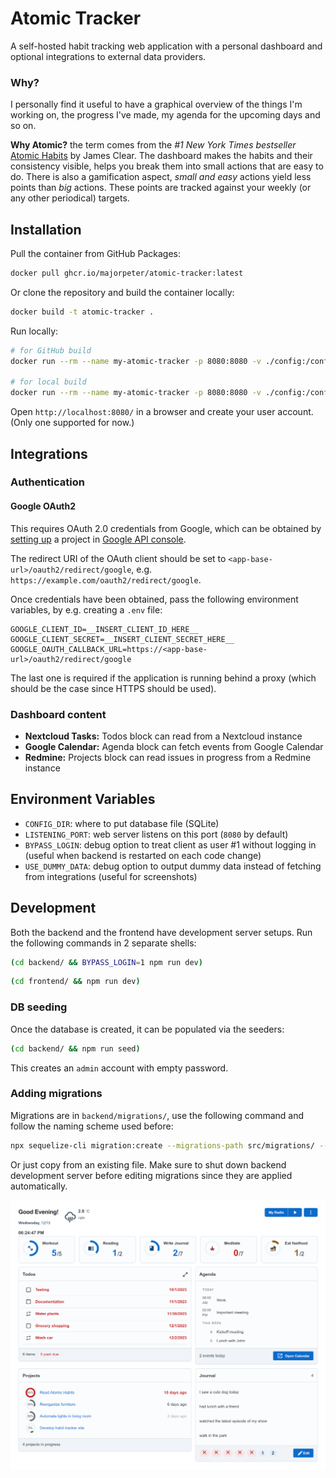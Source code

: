 # Atomic Tracker

A self-hosted habit tracking web application with a personal dashboard and optional integrations to external data providers.

### Why?

I personally find it useful to have a graphical overview of the things I'm working on, the progress I've made, my agenda for the upcoming days and so on.

**Why Atomic?** the term comes from the _#1 New York Times bestseller_ [Atomic Habits](https://jamesclear.com/atomic-habits) by James Clear. The dashboard makes the habits and their consistency visible, helps you break them into small actions that are easy to do. There is also a gamification aspect, _small and easy_ actions yield less points than _big_ actions. These points are tracked against your weekly (or any other periodical) targets.

## Installation

Pull the container from GitHub Packages:

```sh
docker pull ghcr.io/majorpeter/atomic-tracker:latest
```

Or clone the repository and build the container locally:

```sh
docker build -t atomic-tracker .
```

Run locally:

```sh
# for GitHub build
docker run --rm --name my-atomic-tracker -p 8080:8080 -v ./config:/config ghcr.io/majorpeter/atomic-tracker:latest

# for local build
docker run --rm --name my-atomic-tracker -p 8080:8080 -v ./config:/config atomic-tracker:latest
```

Open `http://localhost:8080/` in a browser and create your user account. (Only one supported for now.)

## Integrations

### Authentication

#### Google OAuth2

This requires OAuth 2.0 credentials from Google, which can be obtained by [setting up](https://developers.google.com/identity/protocols/oauth2/openid-connect#appsetup) a project in [Google API console](https://console.developers.google.com/apis/).

The redirect URI of the OAuth client should be set to `<app-base-url>/oauth2/redirect/google`, e.g. `https://example.com/oauth2/redirect/google`.

Once credentials have been obtained, pass the following environment variables, by e.g. creating a `.env` file:

```
GOOGLE_CLIENT_ID=__INSERT_CLIENT_ID_HERE__
GOOGLE_CLIENT_SECRET=__INSERT_CLIENT_SECRET_HERE__
GOOGLE_OAUTH_CALLBACK_URL=https://<app-base-url>/oauth2/redirect/google
```

The last one is required if the application is running behind a proxy (which should be the case since HTTPS should be used).

### Dashboard content

- **Nextcloud Tasks:** Todos block can read from a Nextcloud instance
- **Google Calendar:** Agenda block can fetch events from Google Calendar
- **Redmine:** Projects block can read issues in progress from a Redmine instance

## Environment Variables

- `CONFIG_DIR`: where to put database file (SQLite)
- `LISTENING_PORT`: web server listens on this port (`8080` by default)
- `BYPASS_LOGIN`: debug option to treat client as user #1 without logging in (useful when backend is restarted on each code change)
- `USE_DUMMY_DATA`: debug option to output dummy data instead of fetching from integrations (useful for screenshots)

## Development

Both the backend and the frontend have development server setups. Run the following commands in 2 separate shells:

```sh
(cd backend/ && BYPASS_LOGIN=1 npm run dev)
```

```sh
(cd frontend/ && npm run dev)
```

### DB seeding

Once the database is created, it can be populated via the seeders:

```sh
(cd backend/ && npm run seed)
```

This creates an `admin` account with empty password.

### Adding migrations

Migrations are in `backend/migrations/`, use the following command and follow the naming scheme used before:

```sh
npx sequelize-cli migration:create --migrations-path src/migrations/ --name <name>
```

Or just copy from an existing file. Make sure to shut down backend development server before editing migrations since they are applied automatically.

![](doc/dashboard.png)
